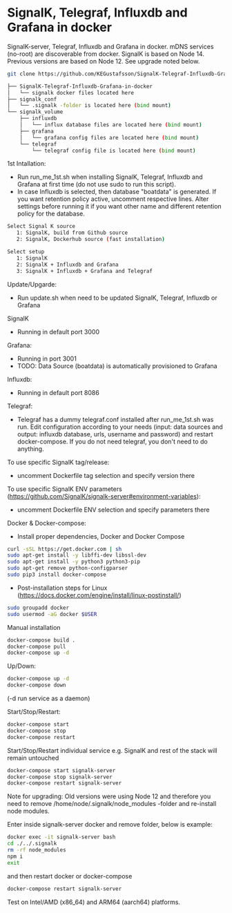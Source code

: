 # SignalK, Telegraf, Influxdb and Grafana in docker
SignalK-server, Telegraf, Influxdb and Grafana in docker. mDNS services (no-root) are discoverable from docker.
SignalK is based on Node 14. Previous versions are based on Node 12. See upgrade noted below.
```bash
git clone https://github.com/KEGustafsson/SignalK-Telegraf-Influxdb-Grafana-in-docker.git

├── SignalK-Telegraf-Influxdb-Grafana-in-docker
│   └── signalk docker files located here 
├── signalk_conf
│   └── .signalk -folder is located here (bind mount) 
└── signalk_volume
    ├── influxdb
    │   └── influx database files are located here (bind mount)
    ├── grafana
    │   └── grafana config files are located here (bind mount)
    └── telegraf
        └── telegraf config file is located here (bind mount)
```
1st Intallation:
- Run run_me_1st.sh when installing SignalK, Telegraf, Influxdb and Grafana at first time (do not use sudo to run this script).
- In case Influxdb is selected, then database "boatdata" is generated. If you want retention policy active, uncomment respective lines. Alter settings before running it if you want other name and different retention policy for the database.
```bash
Select Signal K source
   1: SignalK, build from Github source
   2: SignalK, Dockerhub source (fast installation)

Select setup
   1: SignalK
   2: SignalK + Influxdb and Grafana
   3: SignalK + Influxdb + Grafana and Telegraf
```

Update/Upgarde:
- Run update.sh when need to be updated SignalK, Telegraf, Influxdb or Grafana

SignalK
- Running in default port 3000

Grafana:
- Running in port 3001
- TODO: Data Source (boatdata) is automatically provisioned to Grafana

Influxdb:
- Running in default port 8086
 
Telegraf:
- Telegraf has a dummy telegraf.conf installed after run_me_1st.sh was run. Edit configuration according to your needs (input: data sources and output: influxdb database, urls, username and password) and restart docker-compose. If you do not need telegraf, you don't need to do anything.

To use specific SignalK tag/release:
- uncomment Dockerfile tag selection and specify version there

To use specific SignalK ENV parameters (https://github.com/SignalK/signalk-server#environment-variables):
- uncomment Dockerfile ENV selection and specify parameters there

Docker & Docker-compose:
- Install proper dependencies, Docker and Docker Compose
```bash
curl -sSL https://get.docker.com | sh
sudo apt-get install -y libffi-dev libssl-dev
sudo apt-get install -y python3 python3-pip
sudo apt-get remove python-configparser
sudo pip3 install docker-compose
```
- Post-installation steps for Linux (https://docs.docker.com/engine/install/linux-postinstall/)
```bash
sudo groupadd docker
sudo usermod -aG docker $USER
```

Manual installation
```bash
docker-compose build .
docker-compose pull
docker-compose up -d
```

Up/Down:
```bash
docker-compose up -d
docker-compose down
```
(-d run service as a daemon)

Start/Stop/Restart:
```bash
docker-compose start
docker-compose stop
docker-compose restart
```

Start/Stop/Restart individual service e.g. SignalK and rest of the stack will remain untouched
```bash
docker-compose start signalk-server
docker-compose stop signalk-server
docker-compose restart signalk-server
```

Note for upgrading: 
Old versions were using Node 12 and therefore you need to remove /home/node/.signalk/node_modules -folder and re-install node modules.

Enter inside signalk-server docker and remove folder, below is example: 
```bash
docker exec -it signalk-server bash
cd ./../.signalk
rm -rf node_modules
npm i
exit
```
and then restart docker or docker-compose
```bash
docker-compose restart signalk-server
```

Test on Intel/AMD (x86_64) and ARM64 (aarch64) platforms.

